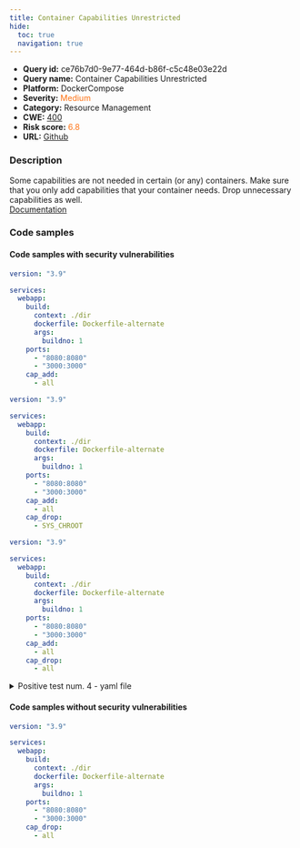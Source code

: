 ```yaml
---
title: Container Capabilities Unrestricted
hide:
  toc: true
  navigation: true
---
```


<style>
  .highlight .hll {
    background-color: #ff171742;
  }
  .md-content {
    max-width: 1100px;
    margin: 0 auto;
  }
</style>

-   **Query id:** ce76b7d0-9e77-464d-b86f-c5c48e03e22d
-   **Query name:** Container Capabilities Unrestricted
-   **Platform:** DockerCompose
-   **Severity:** <span style="color:#ff7213">Medium</span>
-   **Category:** Resource Management
-   **CWE:** <a href="https://cwe.mitre.org/data/definitions/400.html" onclick="newWindowOpenerSafe(event, 'https://cwe.mitre.org/data/definitions/400.html')">400</a>
-   **Risk score:** <span style="color:#ff7213">6.8</span>
-   **URL:** [Github](https://github.com/Checkmarx/kics/tree/master/assets/queries/dockerCompose/container_capabilities_unrestricted)

### Description
Some capabilities are not needed in certain (or any) containers. Make sure that you only add capabilities that your container needs. Drop unnecessary capabilities as well.<br>
[Documentation](https://docs.docker.com/compose/compose-file/compose-file-v3/#cap_add-cap_drop)

### Code samples
#### Code samples with security vulnerabilities
```yaml title="Positive test num. 1 - yaml file" hl_lines="4 13"
version: "3.9"

services:
  webapp:
    build:
      context: ./dir
      dockerfile: Dockerfile-alternate
      args:
        buildno: 1
    ports:
      - "8080:8080"
      - "3000:3000"
    cap_add: 
      - all

```
```yaml title="Positive test num. 2 - yaml file" hl_lines="13"
version: "3.9"

services:
  webapp:
    build:
      context: ./dir
      dockerfile: Dockerfile-alternate
      args:
        buildno: 1
    ports:
      - "8080:8080"
      - "3000:3000"
    cap_add: 
      - all
    cap_drop:
      - SYS_CHROOT

```
```yaml title="Positive test num. 3 - yaml file" hl_lines="13"
version: "3.9"

services:
  webapp:
    build:
      context: ./dir
      dockerfile: Dockerfile-alternate
      args:
        buildno: 1
    ports:
      - "8080:8080"
      - "3000:3000"
    cap_add: 
      - all
    cap_drop:
      - all

```
<details><summary>Positive test num. 4 - yaml file</summary>

```yaml hl_lines="4"
version: "3.9"

services:
  webapp:
    build:
      context: ./dir
      dockerfile: Dockerfile-alternate
      args:
        buildno: 1
    ports:
      - "8080:8080"
      - "3000:3000"

```
</details>


#### Code samples without security vulnerabilities
```yaml title="Negative test num. 1 - yaml file"
version: "3.9"

services:
  webapp:
    build:
      context: ./dir
      dockerfile: Dockerfile-alternate
      args:
        buildno: 1
    ports:
      - "8080:8080"
      - "3000:3000"
    cap_drop: 
      - all

```

